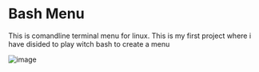 # Bash Menu 

This is comandline terminal menu for linux. 
This is my first project where i have disided to play witch bash to create a menu


![image](https://github.com/EvolWolf/MyProjects/assets/18408720/ed497248-6c03-442c-bdc5-b01f7beb63bf)
